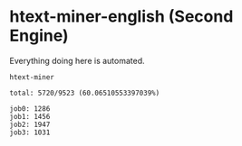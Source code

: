 # htext-miner-english (Second Engine)

Everything doing here is automated.

```
htext-miner

total: 5720/9523 (60.06510553397039%)

job0: 1286
job1: 1456
job2: 1947
job3: 1031
```